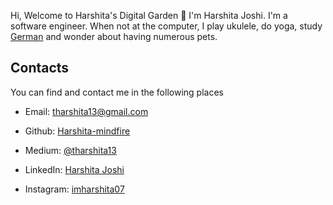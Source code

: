 
Hi,
Welcome to Harshita's Digital Garden 🌱
I'm Harshita Joshi. I'm a software engineer.
When not at the computer, I play ukulele, do yoga, study [German](https://harshita-mindfire.github.io/german-for-beginners/) and wonder about having numerous pets.

## Contacts

You can find and contact me in the following places

- Email: tharshita13@gmail.com

- Github: [Harshita-mindfire](https://github.com/Harshita-mindfire)

- Medium: [@tharshita13](https://medium.com/@tharshita13)

- LinkedIn: [Harshita Joshi](https://www.linkedin.com/in/harshita-joshi-030b29118/)

- Instagram: [imharshita07](https://www.instagram.com/imharshita07/)
